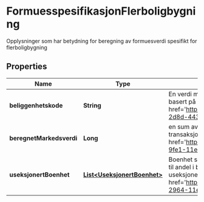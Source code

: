 

# FormuesspesifikasjonFlerboligbygning

Opplysninger som har betydning for beregning av formuesverdi spesifikt for flerboligbygning

## Properties

| Name | Type | Description | Notes |
|------------ | ------------- | ------------- | -------------|
|**beliggenhetskode** | **String** | En verdi mellom 1-7 som angir hvor tettbygd området boligen ligger i er, basert på antall innbyggere (&lt;a href&#x3D;&#39;https://data.skatteetaten.no/web/datakatalog/kodeliste/20b4d3dc-2d8d-443e-ac66-6154dd92ad49&#39;&gt;Kodelistereferanse&lt;/a&gt;) |  [optional] |
|**beregnetMarkedsverdi** | **Long** | en sum av penger i hele kroner brukt i en kontekst. Dette kan være en transaksjon, saldo o.l. (&lt;a href&#x3D;&#39;https://data.skatteetaten.no/web/datakatalog/begrep/20b2e146-9fe1-11e5-a9f8-e4115b280940&#39;&gt;Begrepsreferanse&lt;/a&gt;) |  [optional] |
|**useksjonertBoenhet** | [**List&lt;UseksjonertBoenhet&gt;**](UseksjonertBoenhet.md) | Boenhet som ikke har seksjonsnummer. Disse boenhetene er ikke knyttet til andel i boligselskap. I en flerboligbygning vil det alltid være minst 5 useksjonerte boenheter (&lt;a href&#x3D;&#39;https://data.skatteetaten.no/web/datakatalog/begrep/9c33fd5f-2964-11e6-b2bc-96405985e0fa&#39;&gt;Begrepsreferanse&lt;/a&gt;) |  [optional] |



